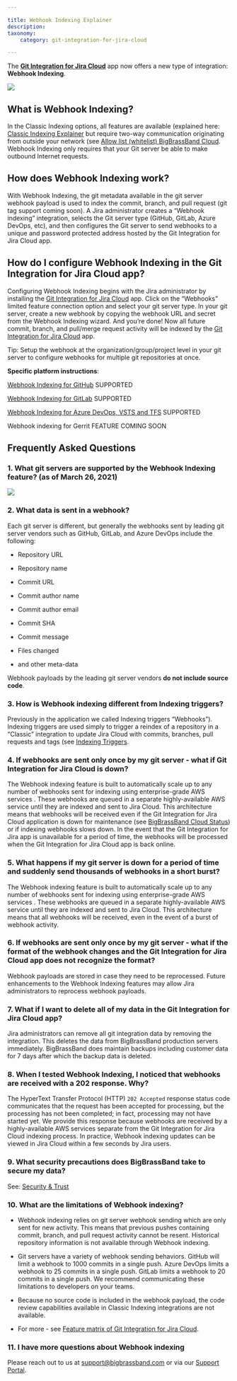 ```yaml
---

title: Webhook Indexing Explainer
description:
taxonomy:
    category: git-integration-for-jira-cloud

---
```

The [**Git Integration for Jira Cloud**](https://marketplace.atlassian.com/4984) app now offers a new type of integration: **Webhook Indexing**.

![](https://bigbrassband.atlassian.net/wiki/download/attachments/1422819484/CleanShot2021-03-26%20at%2021.37.36@2x-20210327-013823.png?version=1&modificationDate=1616809113344&cacheVersion=1&api=v2)

## What is Webhook Indexing?

In the Classic Indexing options, all features are available (explained here: [Classic Indexing Explainer](/git-integration-for-jira-cloud/classic-indexing-explainer-gij-cloud) but require two-way communication originating from outside your network (see [Allow list (whitelist) BigBrassBand Cloud](/git-integration-for-jira-cloud/allow-list-whitelist-bigbrassband-cloud-gij-cloud). Webhook Indexing only requires that your Git server be able to make outbound Internet requests.

## How does Webhook Indexing work?

With Webhook Indexing, the git metadata available in the git server webhook payload is used to index the commit, branch, and pull request (git tag support coming soon). A Jira administrator creates a “Webhook indexing” integration, selects the Git server type (GitHub, GitLab, Azure DevOps, etc), and then configures the Git server to send webhooks to a unique and password protected address hosted by the Git Integration for Jira Cloud app.

## How do I configure Webhook Indexing in the Git Integration for Jira Cloud app?

Configuring Webhook Indexing begins with the Jira administrator by installing the [Git Integration for Jira Cloud](https://marketplace.atlassian.com/apps/4984/git-integration-for-jira?hosting=cloud&tab=overview) app. Click on the “Webhooks” limited feature connection option and select your git server type. In your git server, create a new webhook by copying the webhook URL and secret from the Webhook Indexing wizard. And you’re done! Now all future commit, branch, and pull/merge request activity will be indexed by the [Git Integration for Jira Cloud](https://marketplace.atlassian.com/apps/4984/git-integration-for-jira?hosting=cloud&tab=overview) app.

Tip: Setup the webhook at the organization/group/project level in your git server to configure webhooks for multiple git repositories at once.

**Specific platform instructions**:

[Webhook Indexing for GitHub](/git-integration-for-jira-cloud/github-webhook-indexing-integration-gij-cloud) SUPPORTED

[Webhook Indexing for GitLab](/git-integration-for-jira-cloud/gitlab-webhook-indexing-integration-gij-cloud) SUPPORTED

[Webhook Indexing for Azure DevOps, VSTS and TFS](/git-integration-for-jira-cloud/microsoft-webhook-indexing-integration-gij-cloud) SUPPORTED

Webhook indexing for Gerrit FEATURE COMING SOON

## Frequently Asked Questions

### 1\. What git servers are supported by the Webhook Indexing feature? (as of March 26, 2021)

![](https://bigbrassband.atlassian.net/wiki/download/attachments/1422819484/CleanShot2021-03-26%20at%2021.32.32@2x-20210327-013237.png?version=1&modificationDate=1616808763631&cacheVersion=1&api=v2)

### 2\. What data is sent in a webhook?

Each git server is different, but generally the webhooks sent by leading git server vendors such as GitHub, GitLab, and Azure DevOps include the following:

*   Repository URL

*   Repository name

*   Commit URL

*   Commit author name

*   Commit author email

*   Commit SHA

*   Commit message

*   Files changed

*   and other meta-data


Webhook payloads by the leading git server vendors **do not include source code**.

### 3\. How is Webhook indexing different from Indexing triggers?

Previously in the application we called Indexing triggers “Webhooks”). Indexing triggers are used simply to trigger a reindex of a repository in a “Classic” integration to update Jira Cloud with commits, branches, pull requests and tags (see [Indexing Triggers](/git-integration-for-jira-cloud/indexing-triggers-gij-cloud).

### 4\. If webhooks are sent only once by my git server - what if Git Integration for Jira Cloud is down?

The Webhook indexing feature is built to automatically scale up to any number of webhooks sent for indexing using enterprise-grade AWS services . These webhooks are queued in a separate highly-available AWS service until they are indexed and sent to Jira Cloud. This architecture means that webhooks will be received even if the Git Integration for Jira Cloud application is down for maintenance (see [BigBrassBand Cloud Status](https://status.bigbrassband.com)) or if indexing webhooks slows down. In the event that the Git Integration for Jira app is unavailable for a period of time, the webhooks will be processed when the Git Integration for Jira Cloud app is back online.

### 5\. What happens if my git server is down for a period of time and suddenly send thousands of webhooks in a short burst?

The Webhook indexing feature is built to automatically scale up to any number of webhooks sent for indexing using enterprise-grade AWS services . These webhooks are queued in a separate highly-available AWS service until they are indexed and sent to Jira Cloud. This architecture means that all webhooks will be received, even in the event of a burst of webhook activity.

### 6\. If webhooks are sent only once by my git server - what if the format of the webhook changes and the Git Integration for Jira Cloud app does not recognize the format?

Webhook payloads are stored in case they need to be reprocessed. Future enhancements to the Webhook Indexing features may allow Jira administrators to reprocess webhook payloads.

### 7\. What if I want to delete all of my data in the Git Integration for Jira Cloud app?

Jira administrators can remove all git integration data by removing the integration. This deletes the data from BigBrassBand production servers immediately. BigBrassBand does maintain backups including customer data for 7 days after which the backup data is deleted.

### 8\. When I tested Webhook Indexing, I noticed that webhooks are received with a 202 response. Why?

The HyperText Transfer Protocol (HTTP) `202 Accepted` response status code communicates that the request has been accepted for processing, but the processing has not been completed; in fact, processing may not have started yet. We provide this response because webhooks are received by a highly-available AWS services separate from the Git Integration for Jira Cloud indexing process. In practice, Webhook indexing updates can be viewed in Jira Cloud within a few seconds by Jira users.

### 9\. What security precautions does BigBrassBand take to secure my data?

See: [Security & Trust](https://bigbrassband.com/security-and-trust.html)

### 10\. What are the limitations of Webhook indexing?

*   Webhook indexing relies on git server webhook sending which are only sent for new activity. This means that previous pushes containing commit, branch, and pull request activity cannot be resent. Historical repository information is not available through Webhook indexing.

*   Git servers have a variety of webhook sending behaviors. GitHub will limit a webhook to 1000 commits in a single push. Azure DevOps limits a webhook to 25 commits in a single push. GitLab limits a webhook to 20 commits in a single push. We recommend communicating these limitations to developers on your teams.

*   Because no source code is included in the webhook payload, the code review capabilities available in Classic Indexing integrations are not available.

*   For more - see [Feature matrix of Git Integration for Jira Cloud](/git-integration-for-jira-cloud/feature-matrix-of-git-integration-for-jira-cloud-gij-cloud).


### 11\. I have more questions about Webhook indexing

Please reach out to us at [support@bigbrassband.com](mailto:support@bigbrassband.com) or via our [Support Portal](https://bigbrassband.atlassian.net/servicedesk/customer/portals).